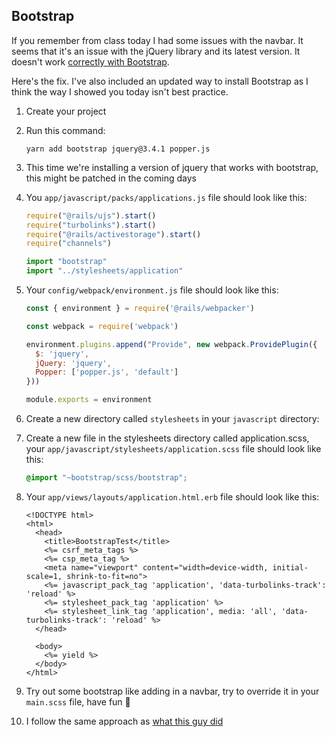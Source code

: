 ## Bootstrap

If you remember from class today I had some issues with the navbar. It seems that it's an issue with the jQuery library and its latest version. It doesn't work [correctly with Bootstrap](https://github.com/twbs/bootstrap/issues/30553).

Here's the fix. I've also included an updated way to install Bootstrap as I think the way I showed you today isn't best practice.

1. Create your project
2. Run this command:

    ```
    yarn add bootstrap jquery@3.4.1 popper.js
    ```

3. This time we're installing a version of jquery that works with bootstrap, this might be patched in the coming days
4. You `app/javascript/packs/applications.js` file should look like this:

    ```js
    require("@rails/ujs").start()
    require("turbolinks").start()
    require("@rails/activestorage").start()
    require("channels")

    import "bootstrap"
    import "../stylesheets/application"
    ```

5. Your `config/webpack/environment.js` file should look like this:

    ```js
    const { environment } = require('@rails/webpacker')

    const webpack = require('webpack')

    environment.plugins.append("Provide", new webpack.ProvidePlugin({
      $: 'jquery',
      jQuery: 'jquery',
      Popper: ['popper.js', 'default']
    }))

    module.exports = environment
    ```

6. Create a new directory called `stylesheets` in your `javascript` directory:
7. Create a new file in the stylesheets directory called application.scss, your `app/javascript/stylesheets/application.scss` file should look like this:

    ```scss
    @import "~bootstrap/scss/bootstrap";
    ```

8. Your `app/views/layouts/application.html.erb` file should look like this:

    ```
    <!DOCTYPE html>
    <html>
      <head>
        <title>BootstrapTest</title>
        <%= csrf_meta_tags %>
        <%= csp_meta_tag %>
        <meta name="viewport" content="width=device-width, initial-scale=1, shrink-to-fit=no">
        <%= javascript_pack_tag 'application', 'data-turbolinks-track': 'reload' %>
        <%= stylesheet_pack_tag 'application' %>
        <%= stylesheet_link_tag 'application', media: 'all', 'data-turbolinks-track': 'reload' %>
      </head>

      <body>
        <%= yield %>
      </body>
    </html>
    ```

9. Try out some bootstrap like adding in a navbar, try to override it in your `main.scss` file, have fun 💅
10. I follow the same approach as [what this guy did](https://gorails.com/episodes/how-to-use-bootstrap-with-webpack-and-rails)